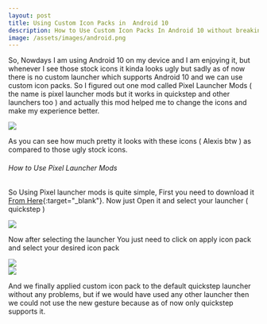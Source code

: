 ```yaml
---
layout: post
title: Using Custom Icon Packs in  Android 10
description: How to Use Custom Icon Packs In Android 10 without breaking the New Android 10 Gestures
image: /assets/images/android.png
---
```


So, Nowdays I am using Android 10 on my device and I am enjoying it, but whenever I see those stock icons it kinda looks ugly but sadly as of now there is no custom launcher which supports Android 10 and we can use custom icon packs. So I figured out one mod called Pixel Launcher Mods ( the name is pixel launcher mods but it works in quickstep and other launchers too ) and actually this mod helped me to change the icons and make my experience better.

<div class="row 200%">
    <div class="6u 12u$(medium)">
    <img src="/assets/images/girl.png">
    </div>
</div>

As you can see how much pretty it looks with these icons ( Alexis btw ) as compared to those ugly stock icons.

###### How to Use Pixel Launcher Mods


So Using Pixel launcher mods is quite simple, First you need to download it  [From Here](https://labs.xda-developers.com/store/app/com.kieronquinn.app.pixellaunchermods){:target="_blank"}. Now just Open it and select your launcher ( quickstep )

<div class="row 200%">
    <div class="6u 12u$(medium)">
    <img src="/assets/images/quick.png">
    </div>
</div>


Now after selecting the launcher You just need to click on apply icon pack and select your desired icon pack 


<div class="row 200%">
    <div class="6u 12u$(medium)">
    <img src="/assets/images/pmod.png">
    </div>
    <div class="6u 12u$(medium)">
    <img src="/assets/images/apply.png">
    </div>
</div>

And we finally applied custom icon pack to the default quickstep launcher without any problems, but if we would have used any other launcher then we could not use the new gesture because as of now only quickstep supports it.
